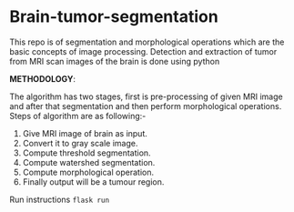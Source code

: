 # Brain-tumor-segmentation
This repo is of segmentation and morphological operations which are the basic concepts of image processing. Detection and extraction of tumor from MRI scan images of the brain is done using python

**METHODOLOGY**: 
 
The algorithm has two stages, first is pre-processing of given MRI image and after that segmentation and then perform morphological operations. Steps of algorithm are as following:-  
1) Give MRI image of brain as input. 
2) Convert it to gray scale image. 
3) Compute threshold segmentation.  
4) Compute watershed segmentation.  
5) Compute morphological operation. 
6) Finally output will be a tumour region.  

 
 
Run instructions `flask run`
